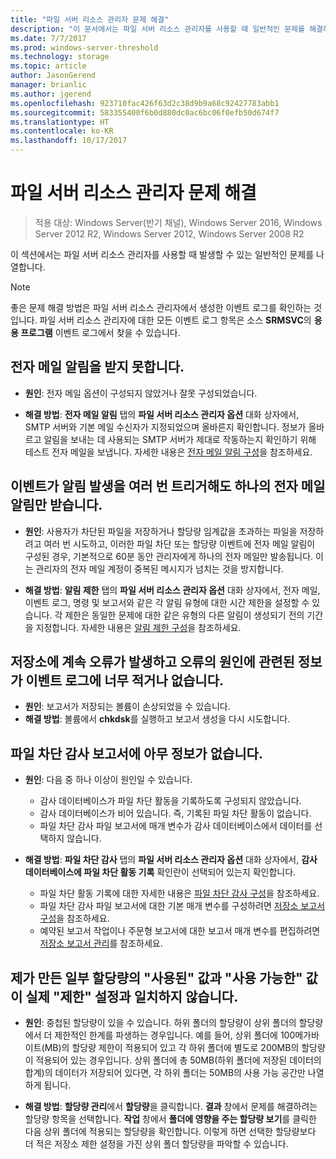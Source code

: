 ```yaml
---
title: "파일 서버 리소스 관리자 문제 해결"
description: "이 문서에서는 파일 서버 리소스 관리자를 사용할 때 일반적인 문제를 해결하는 방법을 설명합니다."
ms.date: 7/7/2017
ms.prod: windows-server-threshold
ms.technology: storage
ms.topic: article
author: JasonGerend
manager: brianlic
ms.author: jgerend
ms.openlocfilehash: 923710fac426f63d2c38d9b9a68c92427783abb1
ms.sourcegitcommit: 583355400f6b0d880dc0ac6bc06f0efb50d674f7
ms.translationtype: HT
ms.contentlocale: ko-KR
ms.lasthandoff: 10/17/2017
---
```

# <a name="troubleshooting-file-server-resource-manager"></a>파일 서버 리소스 관리자 문제 해결

> 적용 대상: Windows Server(반기 채널), Windows Server 2016, Windows Server 2012 R2, Windows Server 2012, Windows Server 2008 R2

이 섹션에서는 파일 서버 리소스 관리자를 사용할 때 발생할 수 있는 일반적인 문제를 나열합니다.

> [!Note]
> 좋은 문제 해결 방법은 파일 서버 리소스 관리자에서 생성한 이벤트 로그를 확인하는 것입니다. 파일 서버 리소스 관리자에 대한 모든 이벤트 로그 항목은 소스 **SRMSVC**의 **응용 프로그램** 이벤트 로그에서 찾을 수 있습니다.

## <a name="i-am-not-receiving-e-mail-notifications"></a>전자 메일 알림을 받지 못합니다.

-   **원인**: 전자 메일 옵션이 구성되지 않았거나 잘못 구성되었습니다.

-   **해결 방법**: **전자 메일 알림** 탭의 **파일 서버 리소스 관리자 옵션** 대화 상자에서, SMTP 서버와 기본 메일 수신자가 지정되었으며 올바른지 확인합니다. 정보가 올바르고 알림을 보내는 데 사용되는 SMTP 서버가 제대로 작동하는지 확인하기 위해 테스트 전자 메일을 보냅니다. 자세한 내용은 [전자 메일 알림 구성](configure-email-notifications.md)을 참조하세요.


## <a name="i-am-only-receiving-one-e-mail-notification-even-though-the-event-that-triggered-that-notification-happened-several-times-in-a-row"></a>이벤트가 알림 발생을 여러 번 트리거해도 하나의 전자 메일 알림만 받습니다.

-   **원인**: 사용자가 차단된 파일을 저장하거나 할당량 임계값을 초과하는 파일을 저장하려고 여러 번 시도하고, 이러한 파일 차단 또는 할당량 이벤트에 전자 메일 알림이 구성된 경우, 기본적으로 60분 동안 관리자에게 하나의 전자 메일만 발송됩니다. 이는 관리자의 전자 메일 계정이 중복된 메시지가 넘치는 것을 방지합니다.

-   **해결 방법**: **알림 제한** 탭의 **파일 서버 리소스 관리자 옵션** 대화 상자에서, 전자 메일, 이벤트 로그, 명령 및 보고서와 같은 각 알림 유형에 대한 시간 제한을 설정할 수 있습니다. 각 제한은 동일한 문제에 대한 같은 유형의 다른 알림이 생성되기 전의 기간을 지정합니다. 자세한 내용은 [알림 제한 구성](configure-notification-limits.md)을 참조하세요.


## <a name="my-storage-reports-keep-failing-and-little-or-no-information-is-available-in-the-event-log-regarding-the-source-of-the-failure"></a>저장소에 계속 오류가 발생하고 오류의 원인에 관련된 정보가 이벤트 로그에 너무 적거나 없습니다.

-   **원인**: 보고서가 저장되는 볼륨이 손상되었을 수 있습니다.
-   **해결 방법**: 볼륨에서 **chkdsk**를 실행하고 보고서 생성을 다시 시도합니다.

## <a name="my-file-screening-audit-reports-do-not-contain-any-information"></a>파일 차단 감사 보고서에 아무 정보가 없습니다.

-   **원인**: 다음 중 하나 이상이 원인일 수 있습니다.
    -   감사 데이터베이스가 파일 차단 활동을 기록하도록 구성되지 않았습니다.
    -   감사 데이터베이스가 비어 있습니다. 즉, 기록된 파일 차단 활동이 없습니다.
    -   파일 차단 감사 파일 보고서에 매개 변수가 감사 데이터베이스에서 데이터를 선택하지 않습니다.
    
-   **해결 방법**: **파일 차단 감사** 탭의 **파일 서버 리소스 관리자 옵션** 대화 상자에서, **감사 데이터베이스에 파일 차단 활동 기록** 확인란이 선택되어 있는지 확인합니다.
    -   파일 차단 활동 기록에 대한 자세한 내용은 [파일 차단 감사 구성](configure-file-screen-audit.md)을 참조하세요.
    -   파일 차단 감사 파일 보고서에 대한 기본 매개 변수를 구성하려면 [저장소 보고서 구성](configure-storage-reports.md)을 참조하세요.
    -   예약된 보고서 작업이나 주문형 보고서에 대한 보고서 매개 변수를 편집하려면 [저장소 보고서 관리](storage-reports-management.md)를 참조하세요.

## <a name="the-used-and-available-values-for-some-of-the-quotas-i-have-created-do-not-correspond-to-the-actual-limit-setting"></a>제가 만든 일부 할당량의 "사용된" 값과 "사용 가능한" 값이 실제 "제한" 설정과 일치하지 않습니다.

-   **원인**: 중첩된 할당량이 있을 수 있습니다. 하위 폴더의 할당량이 상위 폴더의 할당량에서 더 제한적인 한계를 파생하는 경우입니다. 예를 들어, 상위 폴더에 100메가바이트(MB)의 할당량 제한이 적용되어 있고 각 하위 폴더에 별도로 200MB의 할당량이 적용되어 있는 경우입니다. 상위 폴더에 총 50MB(하위 폴더에 저장된 데이터의 합계)의 데이터가 저장되어 있다면, 각 하위 폴더는 50MB의 사용 가능 공간만 나열하게 됩니다.

-   **해결 방법**: **할당량 관리**에서 **할당량**을 클릭합니다. **결과** 창에서 문제를 해결하려는 할당량 항목을 선택합니다. **작업** 창에서 **폴더에 영향을 주는 할당량 보기**를 클릭한 다음 상위 폴더에 적용되는 할당량을 확인합니다. 이렇게 하면 선택한 할당량보다 더 적은 저장소 제한 설정을 가진 상위 폴더 할당량을 파악할 수 있습니다.


